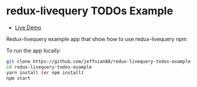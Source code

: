 # redux-livequery TODOs Example

* [Live Demo](https://twstorepos.firebaseapp.com)

Redux-livequery example app that show how to use redux-livequery npm

To run the app locally:

```bash
git clone https://github.com/jeffnian88/redux-livequery-todos-example
cd redux-livequery-todos-example
yarn install (or npm install)
npm start
```